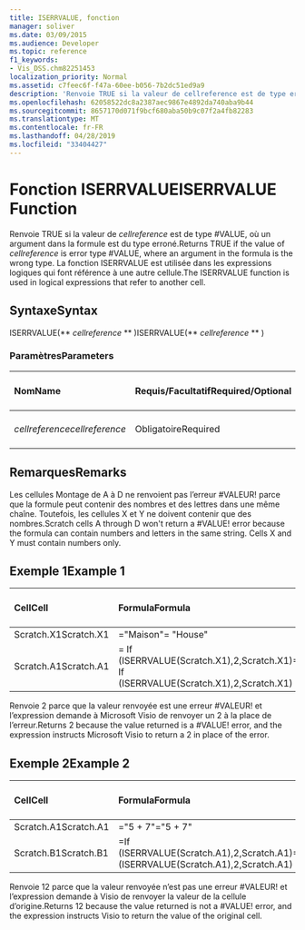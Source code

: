```yaml
---
title: ISERRVALUE, fonction
manager: soliver
ms.date: 03/09/2015
ms.audience: Developer
ms.topic: reference
f1_keywords:
- Vis_DSS.chm82251453
localization_priority: Normal
ms.assetid: c7feec6f-f47a-60ee-b056-7b2dc51ed9a9
description: 'Renvoie TRUE si la valeur de cellreference est de type erreur #VALUE, où un argument dans la formule est du type erroné. La fonction ISERRVALUE est utilisée dans les expressions logiques qui font référence à une autre cellule.'
ms.openlocfilehash: 62058522dc8a2387aec9867e4892da740aba9b44
ms.sourcegitcommit: 8657170d071f9bcf680aba50b9c07f2a4fb82283
ms.translationtype: MT
ms.contentlocale: fr-FR
ms.lasthandoff: 04/28/2019
ms.locfileid: "33404427"
---
```

# <a name="iserrvalue-function"></a><span data-ttu-id="68e53-104">Fonction ISERRVALUE</span><span class="sxs-lookup"><span data-stu-id="68e53-104">ISERRVALUE Function</span></span>

<span data-ttu-id="68e53-105">Renvoie TRUE si la valeur de  _cellreference_ est de type #VALUE, où un argument dans la formule est du type erroné.</span><span class="sxs-lookup"><span data-stu-id="68e53-105">Returns TRUE if the value of  _cellreference_ is error type #VALUE, where an argument in the formula is the wrong type.</span></span> <span data-ttu-id="68e53-106">La fonction ISERRVALUE est utilisée dans les expressions logiques qui font référence à une autre cellule.</span><span class="sxs-lookup"><span data-stu-id="68e53-106">The ISERRVALUE function is used in logical expressions that refer to another cell.</span></span> 
  
## <a name="syntax"></a><span data-ttu-id="68e53-107">Syntaxe</span><span class="sxs-lookup"><span data-stu-id="68e53-107">Syntax</span></span>

<span data-ttu-id="68e53-108">ISERRVALUE(\*\* *cellreference* \*\* )</span><span class="sxs-lookup"><span data-stu-id="68e53-108">ISERRVALUE(\*\* *cellreference* \*\* )</span></span> 
  
### <a name="parameters"></a><span data-ttu-id="68e53-109">Paramètres</span><span class="sxs-lookup"><span data-stu-id="68e53-109">Parameters</span></span>

|<span data-ttu-id="68e53-110">**Nom**</span><span class="sxs-lookup"><span data-stu-id="68e53-110">**Name**</span></span>|<span data-ttu-id="68e53-111">**Requis/Facultatif**</span><span class="sxs-lookup"><span data-stu-id="68e53-111">**Required/Optional**</span></span>|<span data-ttu-id="68e53-112">**Type de données**</span><span class="sxs-lookup"><span data-stu-id="68e53-112">**Data Type**</span></span>|<span data-ttu-id="68e53-113">**Description**</span><span class="sxs-lookup"><span data-stu-id="68e53-113">**Description**</span></span>|
|:-----|:-----|:-----|:-----|
| <span data-ttu-id="68e53-114">_cellreference_</span><span class="sxs-lookup"><span data-stu-id="68e53-114">_cellreference_</span></span> <br/> |<span data-ttu-id="68e53-115">Obligatoire</span><span class="sxs-lookup"><span data-stu-id="68e53-115">Required</span></span>  <br/> |<span data-ttu-id="68e53-116">**String**</span><span class="sxs-lookup"><span data-stu-id="68e53-116">**String**</span></span> <br/> |<span data-ttu-id="68e53-117">Référence à une cellule</span><span class="sxs-lookup"><span data-stu-id="68e53-117">Reference to a cell.</span></span>  <br/> |
   
## <a name="remarks"></a><span data-ttu-id="68e53-118">Remarques</span><span class="sxs-lookup"><span data-stu-id="68e53-118">Remarks</span></span>

<span data-ttu-id="68e53-p103">Les cellules Montage de A à D ne renvoient pas l’erreur #VALEUR! parce que la formule peut contenir des nombres et des lettres dans une même chaîne. Toutefois, les cellules X et Y ne doivent contenir que des nombres.</span><span class="sxs-lookup"><span data-stu-id="68e53-p103">Scratch cells A through D won't return a #VALUE! error because the formula can contain numbers and letters in the same string. Cells X and Y must contain numbers only.</span></span> 
  
## <a name="example-1"></a><span data-ttu-id="68e53-122">Exemple 1</span><span class="sxs-lookup"><span data-stu-id="68e53-122">Example 1</span></span>

|<span data-ttu-id="68e53-123">**Cell**</span><span class="sxs-lookup"><span data-stu-id="68e53-123">**Cell**</span></span>|<span data-ttu-id="68e53-124">**Formula**</span><span class="sxs-lookup"><span data-stu-id="68e53-124">**Formula**</span></span>|<span data-ttu-id="68e53-125">**Valeur renvoyée**</span><span class="sxs-lookup"><span data-stu-id="68e53-125">**Value returned**</span></span>|
|:-----|:-----|:-----|
|<span data-ttu-id="68e53-126">Scratch.X1</span><span class="sxs-lookup"><span data-stu-id="68e53-126">Scratch.X1</span></span>  <br/> |<span data-ttu-id="68e53-127">="Maison"</span><span class="sxs-lookup"><span data-stu-id="68e53-127">= "House"</span></span>  <br/> |<span data-ttu-id="68e53-128">#VALUE!</span><span class="sxs-lookup"><span data-stu-id="68e53-128">#VALUE!</span></span>  <br/> |
|<span data-ttu-id="68e53-129">Scratch.A1</span><span class="sxs-lookup"><span data-stu-id="68e53-129">Scratch.A1</span></span>  <br/> |<span data-ttu-id="68e53-130">= If (ISERRVALUE(Scratch.X1),2,Scratch.X1)</span><span class="sxs-lookup"><span data-stu-id="68e53-130">= If (ISERRVALUE(Scratch.X1),2,Scratch.X1)</span></span>  <br/> |<span data-ttu-id="68e53-131">2</span><span class="sxs-lookup"><span data-stu-id="68e53-131">2</span></span>  <br/> |
   
<span data-ttu-id="68e53-p104">Renvoie 2 parce que la valeur renvoyée est une erreur #VALEUR! et l’expression demande à Microsoft Visio de renvoyer un 2 à la place de l’erreur.</span><span class="sxs-lookup"><span data-stu-id="68e53-p104">Returns 2 because the value returned is a #VALUE! error, and the expression instructs Microsoft Visio to return a 2 in place of the error.</span></span>
  
## <a name="example-2"></a><span data-ttu-id="68e53-134">Exemple 2</span><span class="sxs-lookup"><span data-stu-id="68e53-134">Example 2</span></span>

|<span data-ttu-id="68e53-135">**Cell**</span><span class="sxs-lookup"><span data-stu-id="68e53-135">**Cell**</span></span>|<span data-ttu-id="68e53-136">**Formula**</span><span class="sxs-lookup"><span data-stu-id="68e53-136">**Formula**</span></span>|<span data-ttu-id="68e53-137">**Valeur renvoyée**</span><span class="sxs-lookup"><span data-stu-id="68e53-137">**Value returned**</span></span>|
|:-----|:-----|:-----|
|<span data-ttu-id="68e53-138">Scratch.A1</span><span class="sxs-lookup"><span data-stu-id="68e53-138">Scratch.A1</span></span>  <br/> |<span data-ttu-id="68e53-139">="5 + 7"</span><span class="sxs-lookup"><span data-stu-id="68e53-139">="5 + 7"</span></span>  <br/> |<span data-ttu-id="68e53-140">5 + 7</span><span class="sxs-lookup"><span data-stu-id="68e53-140">5 + 7</span></span>  <br/> |
|<span data-ttu-id="68e53-141">Scratch.B1</span><span class="sxs-lookup"><span data-stu-id="68e53-141">Scratch.B1</span></span>  <br/> |<span data-ttu-id="68e53-142">=If (ISERRVALUE(Scratch.A1),2,Scratch.A1)</span><span class="sxs-lookup"><span data-stu-id="68e53-142">=If (ISERRVALUE(Scratch.A1),2,Scratch.A1)</span></span>  <br/> |<span data-ttu-id="68e53-143">5 + 7</span><span class="sxs-lookup"><span data-stu-id="68e53-143">5 + 7</span></span>  <br/> |
   
<span data-ttu-id="68e53-p105">Renvoie 12 parce que la valeur renvoyée n’est pas une erreur #VALEUR! et l’expression demande à Visio de renvoyer la valeur de la cellule d’origine.</span><span class="sxs-lookup"><span data-stu-id="68e53-p105">Returns 12 because the value returned is not a #VALUE! error, and the expression instructs Visio to return the value of the original cell.</span></span>
  

